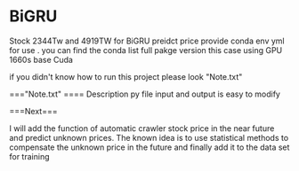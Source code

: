 # BiGRU
Stock 2344Tw and 4919TW for BiGRU preidct price
provide conda env yml for use .
you can find the conda list full pakge version this case using GPU 1660s base Cuda

if you didn't know how to run this project please look "Note.txt" 


==="Note.txt" ====
Description py file input and output is easy to modify


===Next===

 I will add the function of automatic crawler stock price in the near future and predict unknown prices.
 The known idea is to use statistical methods to compensate the unknown price in the future and finally add it to the data set for training
